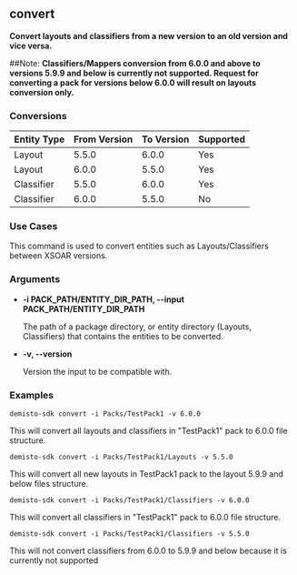 ## convert

**Convert layouts and classifiers from a new version to an old version and vice versa.**

##Note:
**Classifiers/Mappers conversion from 6.0.0 and above to versions 5.9.9 and below is currently not supported. Request for converting a pack for versions below 6.0.0 will result on layouts conversion only.**

### Conversions
| Entity Type | From Version | To Version | Supported
| --- | --- | --- | --- |
| Layout | 5.5.0 | 6.0.0 | Yes |
| Layout | 6.0.0 | 5.5.0 | Yes |
| Classifier | 5.5.0 | 6.0.0 | Yes |
| Classifier | 6.0.0 | 5.5.0 | No |

### Use Cases
This command is used to convert entities such as Layouts/Classifiers between XSOAR versions.


### Arguments
* **-i PACK_PATH/ENTITY_DIR_PATH, --input PACK_PATH/ENTITY_DIR_PATH**

    The path of a package directory, or entity directory (Layouts, Classifiers) that contains the entities to be converted.

* **-v, --version**

    Version the input to be compatible with.

### Examples
```
demisto-sdk convert -i Packs/TestPack1 -v 6.0.0
```
This will convert all layouts and classifiers in "TestPack1" pack to 6.0.0 file structure.
```
demisto-sdk convert -i Packs/TestPack1/Layouts -v 5.5.0
```
This will convert all new layouts in TestPack1 pack to the layout 5.9.9 and below files structure.
```
demisto-sdk convert -i Packs/TestPack1/Classifiers -v 6.0.0
```
This will convert all classifiers in "TestPack1" pack to 6.0.0 file structure.
```
demisto-sdk convert -i Packs/TestPack1/Classifiers -v 5.5.0
```
This will not convert classifiers from 6.0.0 to 5.9.9 and below because it is currently not supported
